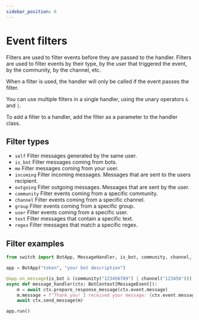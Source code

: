 ```yaml
---
sidebar_position: 6
---
```


# Event filters

Filters are used to filter events before they are passed to the handler. Filters are used to filter events by their type, by the user that triggered the event, by the community, by the channel, etc.

When a filter is used, the handler will only be called if the event passes the filter.

You can use multiple filters in a single handler, using the unary operators `&` and `|`.

To add a filter to a handler, add the filter as a parameter to the handler class.

## Filter types

- `self`  Filter messages generated by the same user.
- `is_bot` Filter messages coming from bots.
- `me` Filter messages coming from your user.
- `incoming` Filter incoming messages. Messages that are sent to the users recipient.
- `outgoing` Filter outgoing messages. Messages that are sent by the user.
- `community` Filter events coming from a specific community.
- `channel` Filter events coming from a specific channel.
- `group` Filter events coming from a specific group.
- `user` Filter events coming from a specific user.
- `text` Filter messages that contain a specific text.
- `regex` Filter messages that match a specific regex.

## Filter examples

```python
from switch import BotApp, MessageHandler, is_bot, community, channel, user, text, regex

app = BotApp("token", "your bot description")

@app.on_message(is_bot & (community("123456789") | channel("123456")))
async def message_handler(ctx: BotContext[MessageEvent]):
    m = await ctx.prepare_response_message(ctx.event.message)
    m.message = f"Thank you! I received your message: {ctx.event.message.message}"
    await ctx.send_message(m)

app.run()
```
